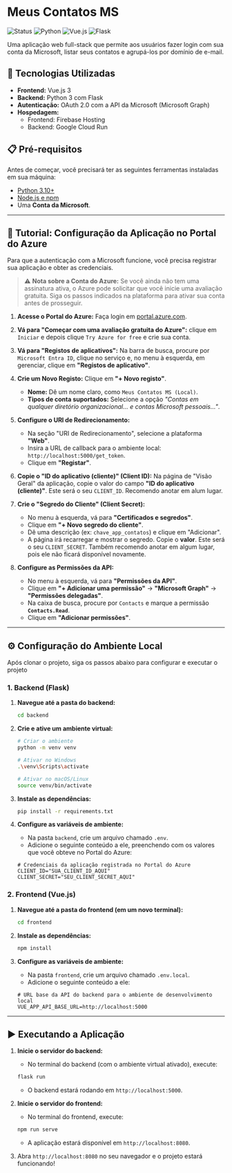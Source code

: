# Meus Contatos MS

![Status](https://img.shields.io/badge/status-concluído-green)
![Python](https://img.shields.io/badge/Python-3.11-blue.svg)
![Vue.js](https://img.shields.io/badge/Vue.js-3.x-green.svg)
![Flask](https://img.shields.io/badge/Flask-3.0-lightgrey.svg)

Uma aplicação web full-stack que permite aos usuários fazer login com sua conta da Microsoft, listar seus contatos e agrupá-los por domínio de e-mail.

## 🚀 Tecnologias Utilizadas

*   **Frontend:** Vue.js 3
*   **Backend:** Python 3 com Flask
*   **Autenticação:** OAuth 2.0 com a API da Microsoft (Microsoft Graph)
*   **Hospedagem:**
    *   Frontend: Firebase Hosting
    *   Backend: Google Cloud Run

## 📋 Pré-requisitos

Antes de começar, você precisará ter as seguintes ferramentas instaladas em sua máquina:
*   [Python 3.10+](https://www.python.org/downloads/)
*   [Node.js e npm](https://nodejs.org/en/)
*   Uma **Conta da Microsoft**.

---

## 📝 Tutorial: Configuração da Aplicação no Portal do Azure

Para que a autenticação com a Microsoft funcione, você precisa registrar sua aplicação e obter as credenciais.

> ⚠️ **Nota sobre a Conta do Azure:** Se você ainda não tem uma assinatura ativa, o Azure pode solicitar que você inicie uma avaliação gratuita. Siga os passos indicados na plataforma para ativar sua conta antes de prosseguir.

1.  **Acesse o Portal do Azure:** Faça login em [portal.azure.com](https://portal.azure.com).

2.  **Vá para "Começar com uma avaliação gratuita do Azure":** clique em `Iniciar` e depois clique `Try Azure for free` e crie sua conta. 

3.  **Vá para "Registos de aplicativos":** Na barra de busca, procure por `Microsoft Entra ID`, clique no serviço e, no menu à esquerda, em gerenciar, clique em **"Registos de aplicativo"**.

4.  **Crie um Novo Registo:** Clique em **"+ Novo registo"**.
    *   **Nome:** Dê um nome claro, como `Meus Contatos MS (Local)`.
    *   **Tipos de conta suportados:** Selecione a opção *"Contas em qualquer diretório organizacional... e contas Microsoft pessoais..."*.

5.  **Configure o URI de Redirecionamento:**
    *   Na seção "URI de Redirecionamento", selecione a plataforma **"Web"**.
    *   Insira a URL de callback para o ambiente local: `http://localhost:5000/get_token`.
    *   Clique em **"Registar"**.

6.  **Copie o "ID do aplicativo (cliente)" (Client ID):** Na página de "Visão Geral" da aplicação, copie o valor do campo **"ID do aplicativo (cliente)"**. Este será o seu `CLIENT_ID`. Recomendo anotar em alum lugar.

7.  **Crie o "Segredo do Cliente" (Client Secret):**
    *   No menu à esquerda, vá para **"Certificados e segredos"**.
    *   Clique em **"+ Novo segredo do cliente"**.
    *   Dê uma descrição (ex: `chave_app_contatos`) e clique em "Adicionar".
    *   A página irá recarregar e mostrar o segredo. Copie o **valor**. Este será o seu `CLIENT_SECRET`. Também recomendo anotar em algum lugar, pois ele não ficará disponível novamente.

8.  **Configure as Permissões da API:**
    *   No menu à esquerda, vá para **"Permissões da API"**.
    *   Clique em **"+ Adicionar uma permissão"** -> **"Microsoft Graph"** -> **"Permissões delegadas"**.
    *   Na caixa de busca, procure por `Contacts` e marque a permissão **`Contacts.Read`**.
    *   Clique em **"Adicionar permissões"**.

---

## ⚙️ Configuração do Ambiente Local

Após clonar o projeto, siga os passos abaixo para configurar e executar o projeto 

### 1. Backend (Flask)

1.  **Navegue até a pasta do backend:**
    ```bash
    cd backend
    ```

2.  **Crie e ative um ambiente virtual:**
    ```bash
    # Criar o ambiente
    python -m venv venv

    # Ativar no Windows
    .\venv\Scripts\activate

    # Ativar no macOS/Linux
    source venv/bin/activate
    ```

3.  **Instale as dependências:**
    ```bash
    pip install -r requirements.txt
    ```

4.  **Configure as variáveis de ambiente:**
    *   Na pasta `backend`, crie um arquivo chamado `.env`.
    *   Adicione o seguinte conteúdo a ele, preenchendo com os valores que você obteve no Portal do Azure:

    ```
    # Credenciais da aplicação registrada no Portal do Azure
    CLIENT_ID="SUA_CLIENT_ID_AQUI"
    CLIENT_SECRET="SEU_CLIENT_SECRET_AQUI"
    ```

### 2. Frontend (Vue.js)

1.  **Navegue até a pasta do frontend (em um novo terminal):**
    ```bash
    cd frontend
    ```

2.  **Instale as dependências:**
    ```bash
    npm install
    ```

3.  **Configure as variáveis de ambiente:**
    *   Na pasta `frontend`, crie um arquivo chamado `.env.local`.
    *   Adicione o seguinte conteúdo a ele:

    ```
    # URL base da API do backend para o ambiente de desenvolvimento local
    VUE_APP_API_BASE_URL=http://localhost:5000
    ```

---

## ▶️ Executando a Aplicação

1.  **Inicie o servidor do backend:**
    *   No terminal do backend (com o ambiente virtual ativado), execute:
    ```bash
    flask run
    ```
    *   O backend estará rodando em `http://localhost:5000`.

2.  **Inicie o servidor do frontend:**
    *   No terminal do frontend, execute:
    ```bash
    npm run serve
    ```
    *   A aplicação estará disponível em `http://localhost:8080`.

3.  Abra `http://localhost:8080` no seu navegador e o projeto estará funcionando!
